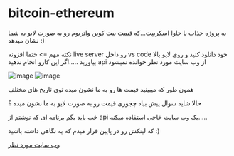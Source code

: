 # bitcoin-ethereum
یه پروژه جذاب با جاوا اسکریپت...که قیمت بیت کوین واتریوم رو به صورت لایو به شما نشان میدهد :) 

نکته مهم => حتما افزونه live server رو داخل vs code خود دانلود کنید و روی لایو بالا بیاورید .....اگر این کارو انجام ندهید api از وب سایت مورد نظر خوانده نمیشود 

![image](https://user-images.githubusercontent.com/96992358/168624618-95403110-4b43-4fc8-9709-81362c56a32b.png)
![image](https://user-images.githubusercontent.com/96992358/168624723-1a4edaf2-9e87-44fa-b14d-93bd2b67306f.png)

همون طور که میبینید قیمت ها رو به ما نشون میده توی تاریخ های مختلف

حالا شاید سوال پیش بیاد چجوری قیمت رو به صورت لایو به ما نشون میده ؟

خب باید بگم برنامه ای که نوشتم از api یک وب سایت خاجی استفاده میکنه.....

که لینکش رو در پایین قرار میدم که یه نگاهی داشته باشید :)

<a href="https://nomics.com" target="_blank">وب سایت مورد نظر</a> 
